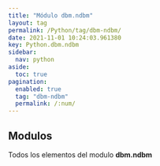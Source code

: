 ```yaml
---
title: "Módulo dbm.ndbm"
layout: tag
permalink: /Python/tag/dbm-ndbm/
date: 2021-11-01 10:24:03.961380
key: Python.dbm.ndbm
sidebar: 
  nav: python
aside: 
  toc: true
pagination: 
  enabled: true
  tag: "dbm-ndbm"
  permalink: /:num/
---
```


<h2>Modulos</h2>
Todos los elementos del modulo <strong>dbm.ndbm</strong>
